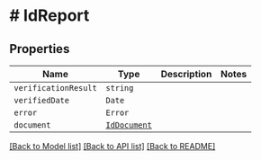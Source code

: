 # # IdReport



## Properties

Name | Type | Description | Notes
------------ | ------------- | ------------- | -------------
| `verificationResult` | ```string``` |   |  |
| `verifiedDate` | ```Date``` |   |  |
| `error` | ```Error``` |   |  |
| `document` | [```IdDocument```](IdDocument.md) |   |  |

[[Back to Model list]](../README.md#models) [[Back to API list]](../README.md#api-endpoints) [[Back to README]](../README.md)
